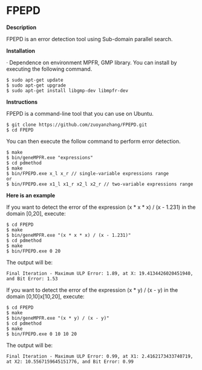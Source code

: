 # FPEPD
**Description**

FPEPD is an error detection tool using Sub-domain parallel search.

**Installation**

· Dependence on environment
MPFR, GMP library. You can install by executing the following command.

```
$ sudo apt-get update
$ sudo apt-get upgrade
$ sudo apt-get install libgmp-dev libmpfr-dev
```

**Instructions**

FPEPD is a command-line tool that you can use on Ubuntu.
```
$ git clone https://github.com/zuoyanzhang/FPEPD.git
$ cd FPEPD
```
You can then execute the follow command to perform error detection.
```
$ make
$ bin/geneMPFR.exe "expressions"
$ cd pdmethod
$ make
$ bin/FPEPD.exe x_l x_r // single-variable expressions range
or
$ bin/FPEPD.exe x1_l x1_r x2_l x2_r // two-variable expressions range
```
**Here is an example**

If you want to detect the error of the expression (x * x * x) / (x - 1.231) in the domain [0,20], execute:
```
$ cd FPEPD
$ make
$ bin/geneMPFR.exe "(x * x * x) / (x - 1.231)"
$ cd pdmethod
$ make
$ bin/FPEPD.exe 0 20
```
The output will be:
```
Final Iteration - Maximum ULP Error: 1.89, at X: 19.4134426020451940, and Bit Error: 1.53
```
If you want to detect the error of the expression (x * y) / (x - y) in the domain [0,10]x[10,20], execute:
```
$ cd FPEPD
$ make
$ bin/geneMPFR.exe "(x * y) / (x - y)"
$ cd pdmethod
$ make
$ bin/FPEPD.exe 0 10 10 20
```
The output will be:
```
Final Iteration - Maximum ULP Error: 0.99, at X1: 2.4162173433740719, at X2: 10.5567159645151776, and Bit Error: 0.99
```


